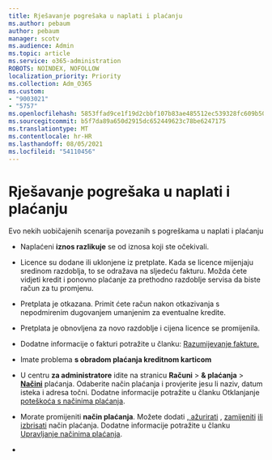 ```yaml
---
title: Rješavanje pogrešaka u naplati i plaćanju
ms.author: pebaum
author: pebaum
manager: scotv
ms.audience: Admin
ms.topic: article
ms.service: o365-administration
ROBOTS: NOINDEX, NOFOLLOW
localization_priority: Priority
ms.collection: Adm_O365
ms.custom:
- "9003021"
- "5757"
ms.openlocfilehash: 5853ffad9ce1f19d2cbbf107b83ae485512ec539328fc609b507e41e1a22c9e2
ms.sourcegitcommit: b5f7da89a650d2915dc652449623c78be6247175
ms.translationtype: MT
ms.contentlocale: hr-HR
ms.lasthandoff: 08/05/2021
ms.locfileid: "54110456"
---
```

# <a name="resolving-billing-and-payment-errors"></a>Rješavanje pogrešaka u naplati i plaćanju

Evo nekih uobičajenih scenarija povezanih s pogreškama u naplati i plaćanju

- Naplaćeni  **iznos razlikuje** se od iznosa koji ste očekivali.
- Licence su dodane ili uklonjene iz pretplate. Kada se licence mijenjaju sredinom razdoblja, to se odražava na sljedeću fakturu. Možda ćete vidjeti kredit i ponovno plaćanje za prethodno razdoblje servisa da biste račun za tu promjenu.
- Pretplata je otkazana. Primit ćete račun nakon otkazivanja s nepodmirenim dugovanjem umanjenim za eventualne kredite.
- Pretplata je obnovljena za novo razdoblje i cijena licence se promijenila.
- Dodatne informacije o fakturi potražite u članku:  [Razumijevanje fakture.](https://docs.microsoft.com/microsoft-365/commerce/billing-and-payments/understand-your-invoice2)
- Imate problema  **s obradom plaćanja kreditnom karticom**
- U centru **za administratore** idite na stranicu **Računi**   >   **& plaćanja**   >   **[Načini](https://go.microsoft.com/fwlink/p/?linkid=2018806)** plaćanja. Odaberite način plaćanja i provjerite jesu li naziv, datum isteka i adresa točni. Dodatne informacije potražite u članku Otklanjanje  [poteškoća s načinima plaćanja](https://docs.microsoft.com/microsoft-365/commerce/billing-and-payments/manage-payment-methods#troubleshoot-payment-methods).

- Morate promijeniti  **način plaćanja**. Možete dodati [, ažurirati](https://docs.microsoft.com/microsoft-365/commerce/billing-and-payments/manage-payment-methods?view=o365-worldwide#add-a-payment-method)  [,](https://docs.microsoft.com/microsoft-365/commerce/billing-and-payments/manage-payment-methods?view=o365-worldwide#update-payment-method-details)  [zamijeniti](https://docs.microsoft.com/microsoft-365/commerce/billing-and-payments/manage-payment-methods?view=o365-worldwide#replace-a-payment-method)  [ili izbrisati](https://docs.microsoft.com/microsoft-365/commerce/billing-and-payments/manage-payment-methods?view=o365-worldwide#delete-a-payment-method)  način plaćanja. Dodatne informacije potražite u članku  [Upravljanje načinima plaćanja](https://docs.microsoft.com/microsoft-365/commerce/billing-and-payments/manage-payment-methods?view=o365-worldwide).
- 